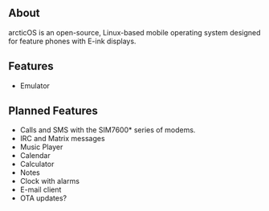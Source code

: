 ## About
arcticOS is an open-source, Linux-based mobile operating system designed for feature phones with E-ink displays.

## Features
- Emulator

## Planned Features
- Calls and SMS with the SIM7600* series of modems.
- IRC and Matrix messages
- Music Player
- Calendar
- Calculator
- Notes
- Clock with alarms
- E-mail client
- OTA updates?